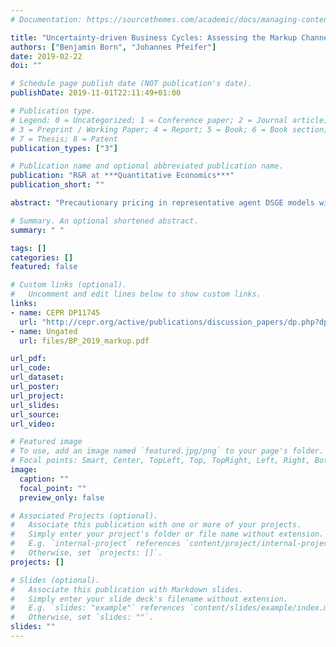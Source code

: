 ```yaml
---
# Documentation: https://sourcethemes.com/academic/docs/managing-content/

title: "Uncertainty-driven Business Cycles: Assessing the Markup Channel"
authors: ["Benjamin Born", "Johannes Pfeifer"]
date: 2019-02-22
doi: ""

# Schedule page publish date (NOT publication's date).
publishDate: 2019-11-01T22:11:49+01:00

# Publication type.
# Legend: 0 = Uncategorized; 1 = Conference paper; 2 = Journal article;
# 3 = Preprint / Working Paper; 4 = Report; 5 = Book; 6 = Book section;
# 7 = Thesis; 8 = Patent
publication_types: ["3"]

# Publication name and optional abbreviated publication name.
publication: "R&R at ***Quantitative Economics***"
publication_short: ""

abstract: "Precautionary pricing in representative agent DSGE models with nominal rigidities is commonly used to generate negative output effects of uncertainty shocks. We assess whether this theoretical model channel is consistent with the data. We use a New Keynesian model as a business cycle accounting device to construct aggregate markups from the data. Time-series techniques are employed to study the conditional comovement between markups and output. Consistent with precautionary wage setting, we find that wage markups increase after uncertainty shocks. The evidence for price markups, on the other hand, is mixed, both at the aggregate as well as at the industry level, regardless of whether it is measured along the labor or the intermediate input margin."

# Summary. An optional shortened abstract.
summary: " "

tags: []
categories: []
featured: false

# Custom links (optional).
#   Uncomment and edit lines below to show custom links.
links:
- name: CEPR DP11745
  url: "http://cepr.org/active/publications/discussion_papers/dp.php?dpno=11745"
- name: Ungated
  url: files/BP_2019_markup.pdf

url_pdf:
url_code:
url_dataset:
url_poster:
url_project:
url_slides:
url_source:
url_video:

# Featured image
# To use, add an image named `featured.jpg/png` to your page's folder.
# Focal points: Smart, Center, TopLeft, Top, TopRight, Left, Right, BottomLeft, Bottom, BottomRight.
image:
  caption: ""
  focal_point: ""
  preview_only: false

# Associated Projects (optional).
#   Associate this publication with one or more of your projects.
#   Simply enter your project's folder or file name without extension.
#   E.g. `internal-project` references `content/project/internal-project/index.md`.
#   Otherwise, set `projects: []`.
projects: []

# Slides (optional).
#   Associate this publication with Markdown slides.
#   Simply enter your slide deck's filename without extension.
#   E.g. `slides: "example"` references `content/slides/example/index.md`.
#   Otherwise, set `slides: ""`.
slides: ""
---
```

